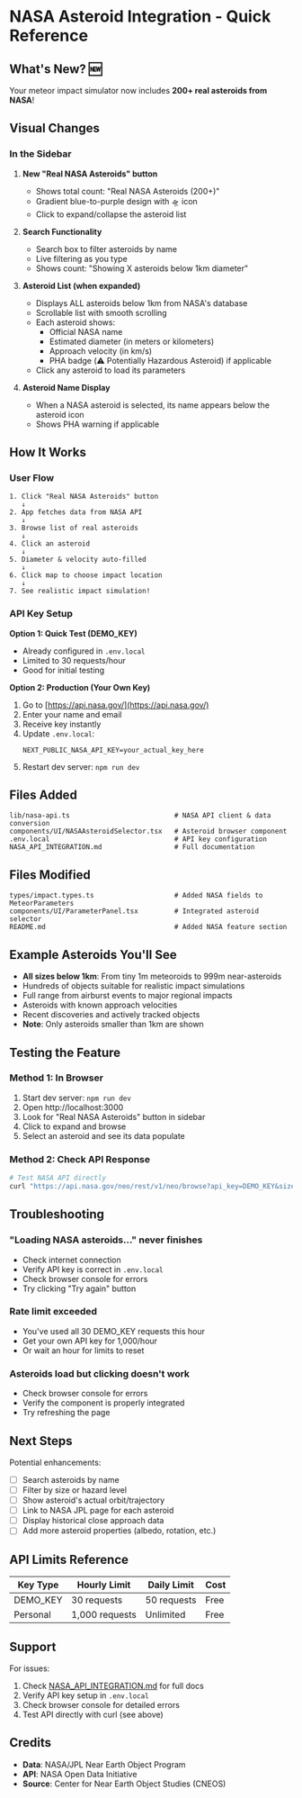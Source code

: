 # NASA Asteroid Integration - Quick Reference

## What's New? 🆕

Your meteor impact simulator now includes **200+ real asteroids from NASA**!

## Visual Changes

### In the Sidebar

1. **New "Real NASA Asteroids" button**
   - Shows total count: "Real NASA Asteroids (200+)"
   - Gradient blue-to-purple design with 🛸 icon
   - Click to expand/collapse the asteroid list

2. **Search Functionality**
   - Search box to filter asteroids by name
   - Live filtering as you type
   - Shows count: "Showing X asteroids below 1km diameter"

3. **Asteroid List (when expanded)**
   - Displays ALL asteroids below 1km from NASA's database
   - Scrollable list with smooth scrolling
   - Each asteroid shows:
     - Official NASA name
     - Estimated diameter (in meters or kilometers)
     - Approach velocity (in km/s)
     - PHA badge (⚠️ Potentially Hazardous Asteroid) if applicable
   - Click any asteroid to load its parameters

3. **Asteroid Name Display**
   - When a NASA asteroid is selected, its name appears below the asteroid icon
   - Shows PHA warning if applicable

## How It Works

### User Flow

```
1. Click "Real NASA Asteroids" button
   ↓
2. App fetches data from NASA API
   ↓
3. Browse list of real asteroids
   ↓
4. Click an asteroid
   ↓
5. Diameter & velocity auto-filled
   ↓
6. Click map to choose impact location
   ↓
7. See realistic impact simulation!
```

### API Key Setup

**Option 1: Quick Test (DEMO_KEY)**
- Already configured in `.env.local`
- Limited to 30 requests/hour
- Good for initial testing

**Option 2: Production (Your Own Key)**
1. Go to [https://api.nasa.gov/](https://api.nasa.gov/)
2. Enter your name and email
3. Receive key instantly
4. Update `.env.local`:
   ```
   NEXT_PUBLIC_NASA_API_KEY=your_actual_key_here
   ```
5. Restart dev server: `npm run dev`

## Files Added

```
lib/nasa-api.ts                          # NASA API client & data conversion
components/UI/NASAAsteroidSelector.tsx   # Asteroid browser component
.env.local                               # API key configuration
NASA_API_INTEGRATION.md                  # Full documentation
```

## Files Modified

```
types/impact.types.ts                    # Added NASA fields to MeteorParameters
components/UI/ParameterPanel.tsx         # Integrated asteroid selector
README.md                                # Added NASA feature section
```

## Example Asteroids You'll See

- **All sizes below 1km**: From tiny 1m meteoroids to 999m near-asteroids
- Hundreds of objects suitable for realistic impact simulations
- Full range from airburst events to major regional impacts
- Asteroids with known approach velocities
- Recent discoveries and actively tracked objects
- **Note**: Only asteroids smaller than 1km are shown

## Testing the Feature

### Method 1: In Browser
1. Start dev server: `npm run dev`
2. Open http://localhost:3000
3. Look for "Real NASA Asteroids" button in sidebar
4. Click to expand and browse
5. Select an asteroid and see its data populate

### Method 2: Check API Response
```bash
# Test NASA API directly
curl "https://api.nasa.gov/neo/rest/v1/neo/browse?api_key=DEMO_KEY&size=5"
```

## Troubleshooting

### "Loading NASA asteroids..." never finishes
- Check internet connection
- Verify API key is correct in `.env.local`
- Check browser console for errors
- Try clicking "Try again" button

### Rate limit exceeded
- You've used all 30 DEMO_KEY requests this hour
- Get your own API key for 1,000/hour
- Or wait an hour for limits to reset

### Asteroids load but clicking doesn't work
- Check browser console for errors
- Verify the component is properly integrated
- Try refreshing the page

## Next Steps

Potential enhancements:
- [ ] Search asteroids by name
- [ ] Filter by size or hazard level
- [ ] Show asteroid's actual orbit/trajectory
- [ ] Link to NASA JPL page for each asteroid
- [ ] Display historical close approach data
- [ ] Add more asteroid properties (albedo, rotation, etc.)

## API Limits Reference

| Key Type | Hourly Limit | Daily Limit | Cost |
|----------|--------------|-------------|------|
| DEMO_KEY | 30 requests  | 50 requests | Free |
| Personal | 1,000 requests | Unlimited | Free |

## Support

For issues:
1. Check [NASA_API_INTEGRATION.md](./NASA_API_INTEGRATION.md) for full docs
2. Verify API key setup in `.env.local`
3. Check browser console for detailed errors
4. Test API directly with curl (see above)

## Credits

- **Data**: NASA/JPL Near Earth Object Program
- **API**: NASA Open Data Initiative  
- **Source**: Center for Near Earth Object Studies (CNEOS)
